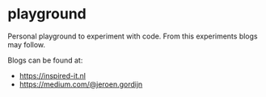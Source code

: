 # playground

Personal playground to experiment with code. From this experiments blogs may follow.

Blogs can be found at:
* https://inspired-it.nl
* https://medium.com/@jeroen.gordijn
